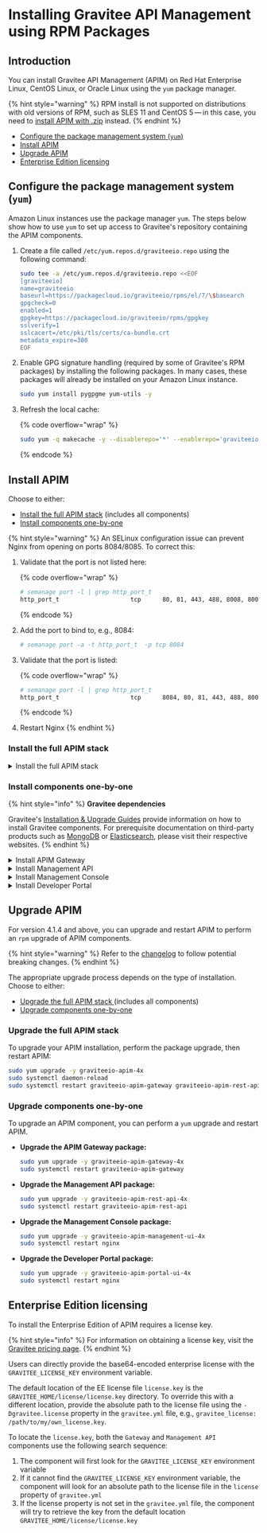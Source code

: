 # Installing Gravitee API Management using RPM Packages

## Introduction

You can install Gravitee API Management (APIM) on Red Hat Enterprise Linux, CentOS Linux, or Oracle Linux using the `yum` package manager.

{% hint style="warning" %}
RPM install is not supported on distributions with old versions of RPM, such as SLES 11 and CentOS 5 — in this case, you need to [install APIM with .zip](install-with-.zip.md) instead.
{% endhint %}

* [Configure the package management system (`yum`)](install-on-red-hat-and-centos.md#configure-the-package-management-system-yum)
* [Install APIM](install-on-red-hat-and-centos.md#install-apim)
* [Upgrade APIM](install-on-red-hat-and-centos.md#upgrade-apim)
* [Enterprise Edition licensing](install-on-red-hat-and-centos.md#enterprise-edition-licensing)

## Configure the package management system (`yum`)

Amazon Linux instances use the package manager `yum`. The steps below show how to use `yum` to set up access to Gravitee's repository containing the APIM components.

1.  Create a file called `/etc/yum.repos.d/graviteeio.repo` using the following command:

    ```sh
    sudo tee -a /etc/yum.repos.d/graviteeio.repo <<EOF
    [graviteeio]
    name=graviteeio
    baseurl=https://packagecloud.io/graviteeio/rpms/el/7/\$basearch
    gpgcheck=0
    enabled=1
    gpgkey=https://packagecloud.io/graviteeio/rpms/gpgkey
    sslverify=1
    sslcacert=/etc/pki/tls/certs/ca-bundle.crt
    metadata_expire=300
    EOF
    ```
2.  Enable GPG signature handling (required by some of Gravitee's RPM packages) by installing the following packages. In many cases, these packages will already be installed on your Amazon Linux instance.

    ```sh
    sudo yum install pygpgme yum-utils -y
    ```
3.  Refresh the local cache:

    {% code overflow="wrap" %}
    ```sh
    sudo yum -q makecache -y --disablerepo='*' --enablerepo='graviteeio'
    ```
    {% endcode %}

## Install APIM

Choose to either:

* [Install the full APIM stack](install-on-red-hat-and-centos.md#install-the-full-apim-stack) (includes all components)
* [Install components one-by-one](install-on-red-hat-and-centos.md#install-the-components-one-by-one)

{% hint style="warning" %}
An SELinux configuration issue can prevent Nginx from opening on ports 8084/8085. To correct this:

1.  Validate that the port is not listed here:&#x20;

    {% code overflow="wrap" %}
    ```sh
    # semanage port -l | grep http_port_t
    http_port_t                    tcp      80, 81, 443, 488, 8008, 8009, 8443, 9000
    ```
    {% endcode %}
2.  Add the port to bind to, e.g., 8084:

    ```sh
    # semanage port -a -t http_port_t  -p tcp 8084
    ```
3.  Validate that the port is listed:&#x20;

    {% code overflow="wrap" %}
    ```sh
    # semanage port -l | grep http_port_t
    http_port_t                    tcp      8084, 80, 81, 443, 488, 8008, 8009, 8443, 9000
    ```
    {% endcode %}
4. Restart Nginx
{% endhint %}

### Install the full APIM stack

<details>

<summary>Install the full APIM stack</summary>

### Prerequisites

Before you install the full APIM stack, you must complete the following configuration.

1. Ensure you have configured your package management system, as described in [Configure the package management system (yum)](install-on-red-hat-and-centos.md#configure-the-package-management-system-yum)
2.  Install Nginx by running the following commands:

    ```sh
    sudo yum install epel-release
    sudo yum install nginx
    ```

### Install the APIM stack without dependencies

To install the APIM package only, run the following command:

```sh
sudo yum install graviteeio-apim-4x
```

### Install the APIM stack with dependencies

The following command installs both the APIM package and third-party repositories:

```sh
curl -L https://bit.ly/install-apim-4x | bash
```

### Run APIM with `systemd`

To start up the APIM components, run the following commands:

```sh
sudo systemctl daemon-reload
sudo systemctl start graviteeio-apim-gateway graviteeio-apim-rest-api
sudo systemctl restart nginx
```

### Check the APIM components are running

When all components are started, you can run a quick test by checking these URLs:

* **APIM Gateway:** `http://localhost:8082/`
* **APIM API:** `http://localhost:8083/management/organizations/DEFAULT/environments/DEFAULT/apis`
* **APIM Management:** `http://localhost:8084/`
* **APIM Portal:** `http://localhost:8085/`

</details>

### Install components one-by-one

{% hint style="info" %}
**Gravitee dependencies**

Gravitee's [Installation & Upgrade Guides](../) provide information on how to install Gravitee components. For prerequisite documentation on third-party products such as [MongoDB](https://www.mongodb.com/docs/v7.0/tutorial/install-mongodb-on-red-hat/) or [Elasticsearch](https://www.elastic.co/guide/en/elasticsearch/reference/8.11/rpm.html), please visit their respective websites.
{% endhint %}

<details>

<summary>Install APIM Gateway</summary>

### Prerequisites

The following steps assume you have configured your package management system as described in [Configure the package management system (yum).](install-on-red-hat-and-centos.md#configure-the-package-management-system-yum)

### Install the APIM Gateway package

To install the last stable version of the Gravitee API Management (APIM) Gateway, run the following command:

```sh
sudo yum install -y graviteeio-apim-gateway-4x
```

### Run APIM Gateway

These steps assume that you are using the default settings.

To configure APIM Gateway to start automatically when the system boots up, run the following commands:

```sh
sudo systemctl daemon-reload
sudo systemctl enable graviteeio-apim-gateway
```

To start and stop APIM Gateway, run the following commands:

```sh
sudo systemctl start graviteeio-apim-gateway
sudo systemctl stop graviteeio-apim-gateway
```

These commands provide no feedback as to whether APIM Gateway started successfully. This information is written to the log files located in `/opt/graviteeio/apim/gateway/logs/`.

### View the logs

When `systemd` logging is enabled, the logging information is available using the `journalctl` commands.

To tail the journal, run the following command:

```sh
sudo journalctl -f
```

To list journal entries for the APIM Gateway service, run the following command:

```sh
sudo journalctl --unit graviteeio-apim-gateway
```

To list journal entries for the APIM Gateway service starting from a given time, run the following command:

```sh
sudo journalctl --unit graviteeio-apim-gateway --since  "2020-01-30 12:13:14"
```

</details>

<details>

<summary>Install Management API</summary>

### Prerequisites

The following steps assume you have configured your package management system as described in [Configure the package management system (yum).](install-on-red-hat-and-centos.md#configure-the-package-management-system-yum)

### Install the Management API package

To install the last stable version of the management API, run the following command:

```sh
sudo yum install -y graviteeio-apim-rest-api-4x
```

### Run the management API

These steps assume that you are using the default settings.

To configure the Management API to start automatically when the system boots up, run the following commands:

```sh
$ sudo systemctl daemon-reload
$ sudo systemctl enable graviteeio-apim-rest-api
```

To start and stop the management API, run the following commands:

```sh
$ sudo systemctl start graviteeio-apim-rest-api
$ sudo systemctl stop graviteeio-apim-rest-api
```

These commands provide no feedback as to whether the Management API started successfully. This information is written to the log files located in `/opt/graviteeio/apim/rest-api/logs/`.

### View the logs

When `systemd` logging is enabled, the logging information is available using the `journalctl` commands.

To tail the journal, run the following command:

```sh
sudo journalctl -f
```

To list journal entries for the Management API service, run the following command:

```sh
sudo journalctl --unit graviteeio-apim-rest-api
```

To list journal entries for the Management API service starting from a given time, run the following command:

```sh
sudo journalctl --unit graviteeio-apim-rest-api --since  "2020-01-30 12:13:14"
```

</details>

<details>

<summary>Install Management Console</summary>

### Prerequisites

Before you install the Management Console, you must complete the following configuration.

1. Ensure you have configured your package management system, as described in [Configure the package management system (yum).](install-on-red-hat-and-centos.md#configure-the-package-management-system-yum)
2. [Install and run the Management API.](install-on-red-hat-and-centos.md#install-management-api)
3. Install Nginx by running the following commands:

```sh
$ sudo yum install epel-release
$ sudo yum install nginx
```

### Install the Management Console package

To install the last stable version of the Management Console, run the following command:

```sh
$ sudo yum install -y graviteeio-apim-management-ui-4x
```

### Run the Management Console

The Management Console is based on Nginx.

To configure the Management Console to start automatically when the system boots up, run the following commands:

```sh
$ sudo systemctl daemon-reload
$ sudo systemctl enable nginx
```

To start and stop Nginx, run the following commands:

```sh
$ sudo systemctl start nginx
$ sudo systemctl stop nginx
```

### View the logs

When `systemd` logging is enabled, the logging information is available using the `journalctl` commands.

To tail the journal, run the following command:

```sh
sudo journalctl -f
```

To list journal entries for the Nginx service, run the following command:

```sh
sudo journalctl --unit nginx
```

To list journal entries for the Nginx service starting from a given time, run the following command:

```sh
sudo journalctl --unit nginx --since  "2020-01-30 12:13:14"
```

</details>

<details>

<summary>Install Developer Portal</summary>

### Prerequisites

Before you install the Developer Portal, you must complete the following configuration.

1. Ensure you have configured your package management system, as described in [Configure the package management system (yum).](install-on-red-hat-and-centos.md#configure-the-package-management-system-yum)
2. [Install and run the Management API.](install-on-red-hat-and-centos.md#install-management-api)
3. Install Nginx by running the following commands:

```sh
$ sudo yum install epel-release
$ sudo yum install nginx
```

### Install the Developer Portal package

To install the last stable version of The Developer Portal , run the following command:

```sh
sudo yum install -y graviteeio-apim-portal-ui-4x
```

### Run the Developer Portal

The Developer Portal is based on Nginx.

To configure the Developer Portal to start automatically when the system boots up, run the following commands:

```sh
$ sudo systemctl daemon-reload
$ sudo systemctl enable nginx
```

To start and stop Nginx, run the following commands:

```sh
$ sudo systemctl start nginx
$ sudo systemctl stop nginx
```

### View the logs

When `systemd` logging is enabled, the logging information is available using the `journalctl` commands.

To tail the journal, run the following command:

```sh
sudo journalctl -f
```

To list journal entries for the Nginx service, run the following command:

```sh
sudo journalctl --unit nginx
```

To list journal entries for the Nginx service starting from a given time, run the following command:

```sh
sudo journalctl --unit nginx --since  "2020-01-30 12:13:14"
```

</details>

## Upgrade APIM

For version 4.1.4 and above, you can upgrade and restart APIM to perform an `rpm` upgrade of APIM components.

{% hint style="warning" %}
Refer to the [changelog](../../../releases-and-changelog/changelog/apim-4.3.x.md) to follow potential breaking changes.
{% endhint %}

The appropriate upgrade process depends on the type of installation. Choose to either:

* [Upgrade the full APIM stack ](install-on-red-hat-and-centos.md#upgrade-the-full-apim-stack)(includes all components)
* [Upgrade components one-by-one](install-on-red-hat-and-centos.md#upgrade-components-one-by-one)

### Upgrade the full APIM stack

To upgrade your APIM installation, perform the package upgrade, then restart APIM:

```sh
sudo yum upgrade -y graviteeio-apim-4x
sudo systemctl daemon-reload
sudo systemctl restart graviteeio-apim-gateway graviteeio-apim-rest-api nginx
```

### Upgrade components one-by-one

To upgrade an APIM component, you can perform a `yum` upgrade and restart APIM.

*   **Upgrade the APIM Gateway package:**

    ```sh
    sudo yum upgrade -y graviteeio-apim-gateway-4x
    sudo systemctl restart graviteeio-apim-gateway
    ```
*   **Upgrade the Management API package:**

    ```sh
    sudo yum upgrade -y graviteeio-apim-rest-api-4x
    sudo systemctl restart graviteeio-apim-rest-api
    ```
*   **Upgrade the Management Console package:**

    ```sh
    sudo yum upgrade -y graviteeio-apim-management-ui-4x
    sudo systemctl restart nginx
    ```
*   **Upgrade the Developer Portal package:**

    ```sh
    sudo yum upgrade -y graviteeio-apim-portal-ui-4x
    sudo systemctl restart nginx
    ```

## Enterprise Edition licensing

To install the Enterprise Edition of APIM requires a license key.&#x20;

{% hint style="info" %}
For information on obtaining a license key, visit the [Gravitee pricing page](https://www.gravitee.io/pricing).&#x20;
{% endhint %}

Users can directly provide the base64-encoded enterprise license with the `GRAVITEE_LICENSE_KEY` environment variable.&#x20;

The default location of the EE license file `license.key` is the `GRAVITEE_HOME/license/license.key` directory. To override this with a different location, provide the absolute path to the license file using the  `-Dgravitee.license` property in the `gravitee.yml` file, e.g., `gravitee_license: /path/to/my/own_license.key`.

To locate the `license.key`, both the `Gateway` and `Management API` components use the following search sequence:

1. The component will first look for the `GRAVITEE_LICENSE_KEY` environment variable
2. If it cannot find the `GRAVITEE_LICENSE_KEY` environment variable, the component will look for an absolute path to the license file in the `license` property of `gravitee.yml`
3. If the license property is not set in the `gravitee.yml` file, the component will try to retrieve the key from the default location `GRAVITEE_HOME/license/license.key`
